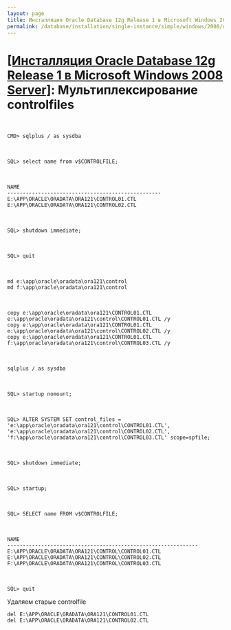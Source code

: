 ```yaml
---
layout: page
title: Инсталляция Oracle Database 12g Release 1 в Microsoft Windows 2008 Server
permalink: /database/installation/single-instance/simple/windows/2008/oracle/12.1/oracle-multiplex-controlfiles/
---
```


# <a href="/database/installation/single-instance/simple/windows/2008/oracle/12.1/">[Инсталляция Oracle Database 12g Release 1 в Microsoft Windows 2008 Server]</a>: Мультиплексирование controlfiles

<br/>

	CMD> sqlplus / as sysdba

<br/>

	SQL> select name from v$CONTROLFILE;


<br/>

    NAME
    --------------------------------------------------
    E:\APP\ORACLE\ORADATA\ORA121\CONTROL01.CTL
    E:\APP\ORACLE\ORADATA\ORA121\CONTROL02.CTL



<br/>

	SQL> shutdown immediate;

<br/>

	SQL> quit

<br/>

    md e:\app\oracle\oradata\ora121\control
    md f:\app\oracle\oradata\ora121\control



<br/>


    copy e:\app\oracle\oradata\ora121\CONTROL01.CTL e:\app\oracle\oradata\ora121\control\CONTROL01.CTL /y
    copy e:\app\oracle\oradata\ora121\CONTROL01.CTL e:\app\oracle\oradata\ora121\control\CONTROL02.CTL /y
    copy e:\app\oracle\oradata\ora121\CONTROL01.CTL f:\app\oracle\oradata\ora121\control\CONTROL03.CTL /y

<br/>

	sqlplus / as sysdba

<br/>

	SQL> startup nomount;

<br/>

    SQL> ALTER SYSTEM SET control_files = 'e:\app\oracle\oradata\ora121\control\CONTROL01.CTL', 'e:\app\oracle\oradata\ora121\control\CONTROL02.CTL', 'f:\app\oracle\oradata\ora121\control\CONTROL03.CTL' scope=spfile;



<br/>

	SQL> shutdown immediate;

<br/>

	SQL> startup;


<br/>

	SQL> SELECT name FROM v$CONTROLFILE;



<br/>

    NAME
    --------------------------------------------------------------
    E:\APP\ORACLE\ORADATA\ORA121\CONTROL\CONTROL01.CTL
    E:\APP\ORACLE\ORADATA\ORA121\CONTROL\CONTROL02.CTL
    F:\APP\ORACLE\ORADATA\ORA121\CONTROL\CONTROL03.CTL

<br/>

	SQL> quit

Удаляем старые controlfile

    del E:\APP\ORACLE\ORADATA\ORA121\CONTROL01.CTL
    del E:\APP\ORACLE\ORADATA\ORA121\CONTROL02.CTL
